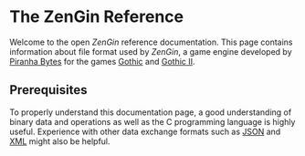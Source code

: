 # The ZenGin Reference

Welcome to the open *ZenGin* reference documentation. This page contains information about file format used by
*ZenGin*, a game engine developed by [Piranha Bytes](https://www.piranha-bytes.com/) for the games
[Gothic](https://en.wikipedia.org/wiki/Gothic_(video_game)) and [Gothic II](https://en.wikipedia.org/wiki/Gothic_II).

## Prerequisites

To properly understand this documentation page, a good understanding of binary data and operations as well as the C
programming language is highly useful. Experience with other data exchange formats such as 
[JSON](https://en.wikipedia.org/wiki/JSON) and [XML](https://en.wikipedia.org/wiki/XML) might also be helpful.
